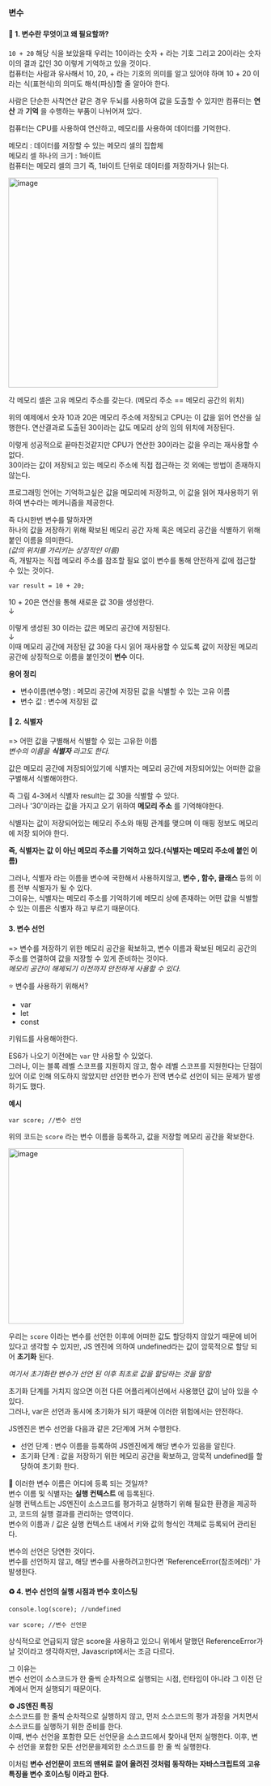 ### 변수 
#### 🤨 1. 변수란 무엇이고 왜 필요할까?
`10 + 20` 해당 식을 보았을때 우리는 10이라는 숫자 + 라는 기호 그리고 20이라는 숫자 이의 결과 값인 30 이렇게 기억하고 있을 것이다. <br> 
컴퓨터는 사람과 유사해서 10, 20, + 라는 기호의 의미를 알고 있어야 하며 10 + 20 이라는 식(표현식)의 의미도 해석(파싱)할 줄 알아야 한다.

사람은 단순한 사칙연산 같은 경우 두뇌를 사용하여 값을 도출할 수 있지만 컴퓨터는 __연산__ 과 __기억__ 을 수행하는 부품이 나뉘어져 있다.

컴퓨터는 CPU를 사용하여 연산하고, 메모리를 사용하여 데이터를 기억한다.

메모리 : 데이터를 저장할 수 있는 메모리 셀의 집합체 <br>
메모리 셀 하나의 크기 : 1바이트 <br>
컴퓨터는 메모리 셀의 크기 즉, 1바이트 단위로 데이터를 저장하거나 읽는다.
<br>

<img width="414" alt="image" src="https://github.com/user-attachments/assets/414985ab-e504-4436-b765-52561abd4a68">

각 메모리 셀은 고유 메모리 주소를 갖는다. (메모리 주소 == 메모리 공간의 위치) <br>

위의 예제에서 숫자 10과 20은 메모리 주소에 저장되고 CPU는 이 값을 읽어 연산을 실행한다. 연산결과로 도출된 30이라는 값도 메모리 상의 임의 위치에 저장된다.

이렇게 성공적으로 끝마친것같지만 CPU가 연산한 30이라는 값을 우리는 재사용할 수 없다. <br>
30이라는 값이 저장되고 있는 메모리 주소에 직접 접근하는 것 외에는 방법이 존재하지 않는다. <br>

프로그래밍 언어는 기억하고싶은 값을 메모리에 저장하고, 이 값을 읽어 재사용하기 위하여 변수라는 메커니즘을 제공한다.

즉 다시한번 변수를 말하자면<br>
하나의 값을 저장하기 위해 확보된 메모리 공간 자체 혹은 메모리 공간을 식별하기 위해 붙인 이름을 의미한다. <br>
_(값의 위치를 가리키는 상징적인 이름)_<br>
즉, 개발자는 직접 메모리 주소를 참조할 필요 없이 변수를 통해 안전하게 값에 접근할 수 있는 것이다. 

```
var result = 10 + 20;
```

10 + 20은 연산을 통해 새로운 값 30을 생성한다.<br>
↓<br>

이렇게 생성된 30 이라는 값은 메모리 공간에 저장된다.<br>
↓<br>
이때 메모리 공간에 저장된 값 30을 다시 읽어 재사용할 수 있도록 값이 저장된 메모리 공간에 상징적으로 이름을 붙인것이 __변수__ 이다.


__용어 정리__
- 변수이름(변수명) : 메모리 공간에 저장된 값을 식별할 수 있는 고유 이름
- 변수 값 : 변수에 저장된 값


#### 🧮 2. 식별자
=> 어떤 값을 구별해서 식별할 수 있는 고유한 이름 <br>
_변수의 이름을 __식별자__ 라고도 한다._ <br>

값은 메모리 공간에 저장되어있기에 식별자는 메모리 공간에 저장되어있는 어떠한 값을 구별해서 식별해야한다.

즉 그림 4-3에서 식별자 result는 값 30을 식별할 수 있다. <br>
그러나 '30'이라는 값을 가지고 오기 위하여 __메모리 주소__ 를 기억해야한다. <br>

식별자는 값이 저장되어있는 메모리 주소와 매핑 관계를 맺으며 이 매핑 정보도 메모리에 저장 되어야 한다.

__즉, 식별자는 값 이 아닌 메모리 주소를 기억하고 있다.(식별자는 메모리 주소에 붙인 이름)__
<br>

그러나, 식별자 라는 이름을 변수에 국한해서 사용하지않고, __변수 , 함수, 클래스__ 등의 이름 전부 식별자가 될 수 있다. <br>
그이유는, 식별자는 메모리 주소를 기억하기에 메모리 상에 존재하는 어떤 값을 식별할 수 있는 이름은 식별자 하고 부르기 때문이다.<br>

#### 3. 변수 선언
=> 변수를 저장하기 위한 메모리 공간을 확보하고, 변수 이름과 확보된 메모리 공간의 주소를 연결하여 값을 저장할 수 있게 준비하는 것이다.
<br>
_메모리 공간이 해제되기 이전까지 안전하게 사용할 수 있다._

⭐️ 변수를 사용하기 위해서? <br>
- var
- let 
- const <br>

키워드를 사용해야한다.

ES6가 나오기 이전에는 `var` 만 사용할 수 있었다.<br>
그러나, 이는 블록 레벨 스코프를 지원하지 않고, 함수 레벨 스코프를 지원한다는 단점이 있어 이로 인해 의도하지 않았지만 선언한 변수가 전역 변수로 선언이 되는 문제가 발생하기도 했다.

__예시__

```
var score; //변수 선언
```
위의 코드는 `score` 라는 변수 이름을 등록하고, 값을 저장할 메모리 공간을 확보한다. 




<img width="346" alt="image" src="https://github.com/user-attachments/assets/bda0fc7e-de6b-44e3-8c4c-0bf39830109f">


우리는 `score` 이라는 변수를 선언한 이후에 어떠한 값도 할당하지 않았기 때문에 비어있다고 생각할 수 있지만, JS 엔진에 의하여 undefined라는 값이 암묵적으로 할당 되어 __초기화__ 된다.

_여기서 초기화란 변수가 선언 된 이후 최초로 값을 할당하는 것을 말함_

초기화 단계를 거치지 않으면 이전 다른 어플리케이션에서 사용했던 값이 남아 있을 수 있다. <br>
그러나, var은 선언과 동시에 초기화가 되기 때문에 이러한 위험에서는 안전하다.

JS엔진은 변수 선언을 다음과 같은 2단계에 거쳐 수행한다. <br>
- 선언 단계 : 변수 이름을 등록하여 JS엔진에게 해당 변수가 있음을 알린다.
- 초기화 단계 : 값을 저장하기 위한 메모리 공간을 확보하고, 암묵적 undefined를 할당하여 초기화 한다.

🤔 이러한 변수 이름은 어디에 등록 되는 것일까? <br>
변수 이름 및 식별자는 __실행 컨텍스트__ 에 등록된다.<br>
실행 컨텍스트는 JS엔진이 소스코드를 평가하고 실행하기 위해 필요한 환경을 제공하고, 코드의 실행 결과를 관리하는 영역이다.<br>
변수의 이름과 / 값은 실행 컨텍스트 내에서 키와 값의 형식인 객체로 등록되어 관리된다.

변수의 선언은 당연한 것이다.<br>
변수를 선언하지 않고, 해당 변수를 사용하려고한다면 'ReferenceError(참조에러)' 가 발생한다.

#### ♻️ 4. 변수 선언의 실행 시점과 변수 호이스팅
```
console.log(score); //undefined

var score; //변수 선언문
```
상식적으로 언급되지 않은 score을 사용하고 있으니 위에서 말했던 ReferenceError가 날 것이라고 생각하지만, Javascript에서는 조금 다르다.<br>

그 이유는<br>
변수 선언이 소스코드가 한 줄씩 순차적으로 실행되는 시점, 런타임이 아니라 그 이전 단계에서 먼저 실행되기 때문이다.<br>

__⚙️ JS엔진 특징__<br>
소스코드를 한 줄씩 순차적으로 실행하지 않고, 먼저 소스코드의 평가 과정을 거치면서 소스코드를 실행하기 위한 준비를 한다.<br>
이때, 변수 선언을 포함한 모든 선언문을 소스코드에서 찾아내 먼저 실행한다. 이후, 변수 선언을 포함한 모든 선언문을제외한 소스코드를 한 줄 씩 실행한다.

이처럼 __변수 선언문이 코드의 맨위로 끌어 올려진 것처럼 동작하는 자바스크립트의 고유 특징을 변수 호이스팅 이라고 한다.__



